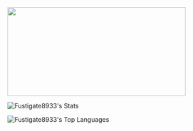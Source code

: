 <a href="https://github.com/devxb/gitanimals">
<img
  src="https://render.gitanimals.org/farms/Fustigate8933"
  width="400"
  height="200"
/>
</a>

![Fustigate8933's Stats](https://github-readme-stats.vercel.app/api?username=Fustigate8933&theme=vue-dark&show_icons=true&hide_border=false&count_private=true)

![Fustigate8933's Top Languages](https://github-readme-stats.vercel.app/api/top-langs/?username=Fustigate8933&theme=vue-dark&show_icons=true&hide_border=false&layout=compact)
